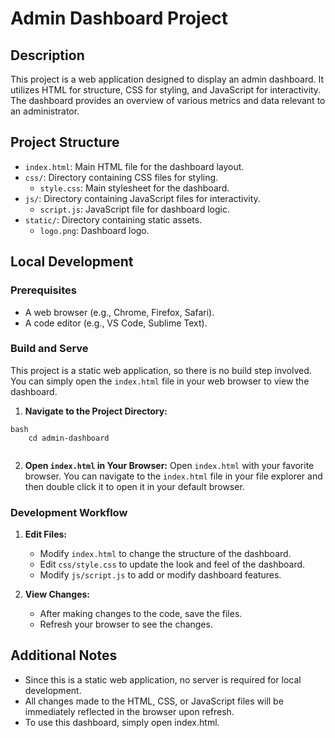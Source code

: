 # Admin Dashboard Project

## Description

This project is a web application designed to display an admin dashboard. It utilizes HTML for structure, CSS for styling, and JavaScript for interactivity. The dashboard provides an overview of various metrics and data relevant to an administrator.

## Project Structure

-   `index.html`: Main HTML file for the dashboard layout.
-   `css/`: Directory containing CSS files for styling.
    -   `style.css`: Main stylesheet for the dashboard.
-   `js/`: Directory containing JavaScript files for interactivity.
    -   `script.js`: JavaScript file for dashboard logic.
-   `static/`: Directory containing static assets.
    -   `logo.png`: Dashboard logo.

## Local Development

### Prerequisites

-   A web browser (e.g., Chrome, Firefox, Safari).
-   A code editor (e.g., VS Code, Sublime Text).

### Build and Serve

This project is a static web application, so there is no build step involved. You can simply open the `index.html` file in your web browser to view the dashboard.

1.  **Navigate to the Project Directory:**
```
bash
    cd admin-dashboard
    
```
2.  **Open `index.html` in Your Browser:**
    Open `index.html` with your favorite browser.
    You can navigate to the `index.html` file in your file explorer and then double click it to open it in your default browser.

### Development Workflow

1.  **Edit Files:**
    -   Modify `index.html` to change the structure of the dashboard.
    -   Edit `css/style.css` to update the look and feel of the dashboard.
    -   Modify `js/script.js` to add or modify dashboard features.

2.  **View Changes:**
    -   After making changes to the code, save the files.
    -   Refresh your browser to see the changes.

## Additional Notes

-   Since this is a static web application, no server is required for local development.
-   All changes made to the HTML, CSS, or JavaScript files will be immediately reflected in the browser upon refresh.
- To use this dashboard, simply open index.html.